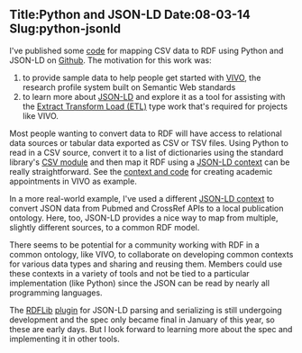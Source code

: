 Title:Python and JSON-LD
Date:08-03-14
Slug:python-jsonld
----

I've published some [code](https://github.com/lawlesst/vivo-sample-data) for mapping CSV data to RDF using Python and JSON-LD on [Github](https://github.com/lawlesst/vivo-sample-data).  The motivation for this work was:

 1. to provide sample data to help people get started with [VIVO](http://www.vivoweb.org/), the research profile system built on Semantic Web standards
 2. to learn more about [JSON-LD](http://www.w3.org/TR/json-ld/) and explore it as a tool for assisting with the [Extract Transform Load (ETL)](http://en.wikipedia.org/wiki/Extract,_transform,_load) type work that's required for projects like VIVO.

Most people wanting to convert data to RDF will have access to relational data sources or tabular data exported as CSV or TSV files.  Using Python to read in a CSV source, convert it to a list of dictionaries using the standard library's [CSV module](https://docs.python.org/2/library/csv.html) and then map it RDF using a [JSON-LD context](http://www.w3.org/TR/json-ld/#the-context) can be really straightforward.  See the [context and code](https://github.com/lawlesst/vivo-sample-data/blob/master/positions.py#L20) for creating academic appointments in VIVO as example.

In a more real-world example, I've used a different [JSON-LD context](https://github.com/Brown-University-Library/vivo-data-management/blob/master/vdm/context.py#L18) to convert JSON data from Pubmed and CrossRef APIs to a local publication ontology.  Here, too, JSON-LD provides a nice way to map from multiple, slightly different sources, to a common RDF model.

There seems to be potential for a community working with RDF in a common ontology, like VIVO, to collaborate on developing common contexts for various data types and sharing and reusing them.  Members could use these contexts in a variety of tools and not be tied to a particular implementation (like Python) since the JSON can be read by nearly all programming languages.

The [RDFLib](https://github.com/RDFLib/) [plugin]((https://github.com/RDFLib/rdflib-jsonld)) for JSON-LD parsing and serializing is still undergoing development and the spec only became final in January of this year, so these are early days.  But I look forward to learning more about the spec and implementing it in other tools.